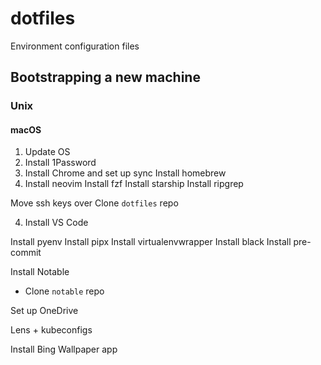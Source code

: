 # dotfiles
Environment configuration files

## Bootstrapping a new machine

### Unix

#### macOS

1. Update OS
2. Install 1Password
3. Install Chrome and set up sync
Install homebrew
4. Install neovim
Install fzf
Install starship
Install ripgrep


Move ssh keys over
Clone `dotfiles` repo

4. Install VS Code

Install pyenv
Install pipx
Install virtualenvwrapper
Install black
Install pre-commit


Install Notable
- Clone `notable` repo

Set up OneDrive

Lens + kubeconfigs

Install Bing Wallpaper app
